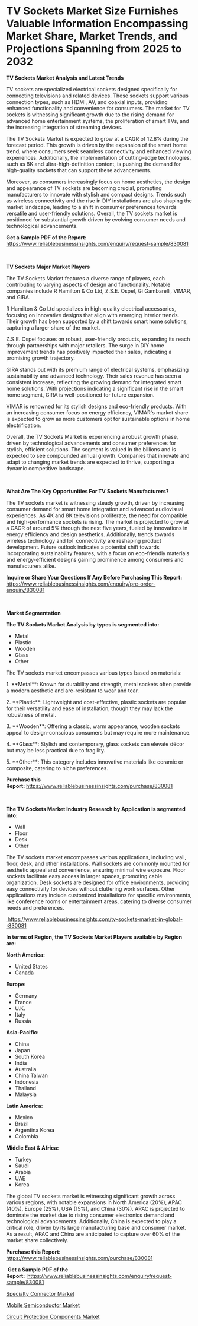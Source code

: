 <p><h1>TV Sockets Market Size Furnishes Valuable Information Encompassing Market Share, Market Trends, and Projections Spanning from 2025 to 2032</h1></p><p><strong>TV Sockets Market Analysis and Latest Trends</strong></p>
<p><p>TV sockets are specialized electrical sockets designed specifically for connecting televisions and related devices. These sockets support various connection types, such as HDMI, AV, and coaxial inputs, providing enhanced functionality and convenience for consumers. The market for TV sockets is witnessing significant growth due to the rising demand for advanced home entertainment systems, the proliferation of smart TVs, and the increasing integration of streaming devices.</p><p>The TV Sockets Market is expected to grow at a CAGR of 12.8% during the forecast period. This growth is driven by the expansion of the smart home trend, where consumers seek seamless connectivity and enhanced viewing experiences. Additionally, the implementation of cutting-edge technologies, such as 8K and ultra-high-definition content, is pushing the demand for high-quality sockets that can support these advancements.</p><p>Moreover, as consumers increasingly focus on home aesthetics, the design and appearance of TV sockets are becoming crucial, prompting manufacturers to innovate with stylish and compact designs. Trends such as wireless connectivity and the rise in DIY installations are also shaping the market landscape, leading to a shift in consumer preferences towards versatile and user-friendly solutions. Overall, the TV sockets market is positioned for substantial growth driven by evolving consumer needs and technological advancements.</p></p>
<p><strong>Get a Sample PDF of the Report:&nbsp;</strong> <a href="https://www.reliablebusinessinsights.com/enquiry/request-sample/830081?utm_campaign=1119&utm_medium=2&utm_source=Github&utm_content=ia&utm_term=10022025&utm_id=tv-sockets">https://www.reliablebusinessinsights.com/enquiry/request-sample/830081</a></p>
<p>&nbsp;</p>
<p><strong>TV Sockets Major Market Players</strong></p>
<p><p>The TV Sockets Market features a diverse range of players, each contributing to varying aspects of design and functionality. Notable companies include R Hamilton & Co Ltd, Z.S.E. Ospel, Gi Gambarelli, VIMAR, and GIRA.</p><p>R Hamilton & Co Ltd specializes in high-quality electrical accessories, focusing on innovative designs that align with emerging interior trends. Their growth has been supported by a shift towards smart home solutions, capturing a larger share of the market.</p><p>Z.S.E. Ospel focuses on robust, user-friendly products, expanding its reach through partnerships with major retailers. The surge in DIY home improvement trends has positively impacted their sales, indicating a promising growth trajectory.</p><p>GIRA stands out with its premium range of electrical systems, emphasizing sustainability and advanced technology. Their sales revenue has seen a consistent increase, reflecting the growing demand for integrated smart home solutions. With projections indicating a significant rise in the smart home segment, GIRA is well-positioned for future expansion.</p><p>VIMAR is renowned for its stylish designs and eco-friendly products. With an increasing consumer focus on energy efficiency, VIMAR's market share is expected to grow as more customers opt for sustainable options in home electrification.</p><p>Overall, the TV Sockets Market is experiencing a robust growth phase, driven by technological advancements and consumer preferences for stylish, efficient solutions. The segment is valued in the billions and is expected to see compounded annual growth. Companies that innovate and adapt to changing market trends are expected to thrive, supporting a dynamic competitive landscape.</p></p>
<p>&nbsp;</p>
<p><strong>What Are The Key Opportunities For TV Sockets Manufacturers?</strong></p>
<p><p>The TV sockets market is witnessing steady growth, driven by increasing consumer demand for smart home integration and advanced audiovisual experiences. As 4K and 8K televisions proliferate, the need for compatible and high-performance sockets is rising. The market is projected to grow at a CAGR of around 5% through the next five years, fueled by innovations in energy efficiency and design aesthetics. Additionally, trends towards wireless technology and IoT connectivity are reshaping product development. Future outlook indicates a potential shift towards incorporating sustainability features, with a focus on eco-friendly materials and energy-efficient designs gaining prominence among consumers and manufacturers alike.</p></p>
<p><strong>Inquire or Share Your Questions If Any Before Purchasing This Report:</strong> <a href="https://www.reliablebusinessinsights.com/enquiry/pre-order-enquiry/830081?utm_campaign=1119&utm_medium=2&utm_source=Github&utm_content=ia&utm_term=10022025&utm_id=tv-sockets">https://www.reliablebusinessinsights.com/enquiry/pre-order-enquiry/830081</a></p>
<p>&nbsp;</p>
<p><strong>Market Segmentation</strong></p>
<p><strong>The TV Sockets Market Analysis by types is segmented into:</strong></p>
<p><ul><li>Metal</li><li>Plastic</li><li>Wooden</li><li>Glass</li><li>Other</li></ul></p>
<p><p>The TV sockets market encompasses various types based on materials: </p><p>1. **Metal**: Known for durability and strength, metal sockets often provide a modern aesthetic and are-resistant to wear and tear. </p><p>2. **Plastic**: Lightweight and cost-effective, plastic sockets are popular for their versatility and ease of installation, though they may lack the robustness of metal. </p><p>3. **Wooden**: Offering a classic, warm appearance, wooden sockets appeal to design-conscious consumers but may require more maintenance. </p><p>4. **Glass**: Stylish and contemporary, glass sockets can elevate décor but may be less practical due to fragility. </p><p>5. **Other**: This category includes innovative materials like ceramic or composite, catering to niche preferences.</p></p>
<p><strong>Purchase this Report:&nbsp;</strong><a href="https://www.reliablebusinessinsights.com/purchase/830081?utm_campaign=1119&utm_medium=2&utm_source=Github&utm_content=ia&utm_term=10022025&utm_id=tv-sockets">https://www.reliablebusinessinsights.com/purchase/830081</a></p>
<p>&nbsp;</p>
<p><strong>The TV Sockets Market Industry Research by Application is segmented into:</strong></p>
<p><ul><li>Wall</li><li>Floor</li><li>Desk</li><li>Other</li></ul></p>
<p><p>The TV sockets market encompasses various applications, including wall, floor, desk, and other installations. Wall sockets are commonly mounted for aesthetic appeal and convenience, ensuring minimal wire exposure. Floor sockets facilitate easy access in larger spaces, promoting cable organization. Desk sockets are designed for office environments, providing easy connectivity for devices without cluttering work surfaces. Other applications may include customized installations for specific environments, like conference rooms or entertainment areas, catering to diverse consumer needs and preferences.</p></p>
<p><a href="https://www.reliablebusinessinsights.com/tv-sockets-market-in-global-r830081?utm_campaign=1119&utm_medium=2&utm_source=Github&utm_content=ia&utm_term=10022025&utm_id=tv-sockets">&nbsp;https://www.reliablebusinessinsights.com/tv-sockets-market-in-global-r830081</a></p>
<p><strong>In terms of Region, the TV Sockets Market Players available by Region are:</strong></p>
<p>
    <p> <strong> North America: </strong>
        <ul>
            <li>United States</li>
            <li>Canada</li>
        </ul>
        </p> 
    <p> <strong> Europe: </strong>
        <ul>
            <li>Germany</li>
            <li>France</li>
            <li>U.K.</li>
            <li>Italy</li>
            <li>Russia</li>
        </ul>
        </p> 
    <p> <strong> Asia-Pacific: </strong>
        <ul>
            <li>China</li>
            <li>Japan</li>
            <li>South Korea</li>
            <li>India</li>
            <li>Australia</li>
            <li>China Taiwan</li>
            <li>Indonesia</li>
            <li>Thailand</li>
            <li>Malaysia</li>
        </ul>
        </p> 
    <p> <strong> Latin America: </strong>
        <ul>
            <li>Mexico</li>
            <li>Brazil</li>
            <li>Argentina Korea</li>
            <li>Colombia</li>
        </ul>
        </p> 
    <p> <strong> Middle East & Africa: </strong>
        <ul>
            <li>Turkey</li>
            <li>Saudi</li>
            <li>Arabia</li>
            <li>UAE</li>
            <li>Korea</li>
        </ul>
    </p>
    </p>
<p><p>The global TV sockets market is witnessing significant growth across various regions, with notable expansions in North America (20%), APAC (40%), Europe (25%), USA (15%), and China (30%). APAC is projected to dominate the market due to rising consumer electronics demand and technological advancements. Additionally, China is expected to play a critical role, driven by its large manufacturing base and consumer market. As a result, APAC and China are anticipated to capture over 60% of the market share collectively.</p></p>
<p><strong>Purchase this Report: </strong><a href="https://www.reliablebusinessinsights.com/purchase/830081?utm_campaign=1119&utm_medium=2&utm_source=Github&utm_content=ia&utm_term=10022025&utm_id=tv-sockets">https://www.reliablebusinessinsights.com/purchase/830081</a></p>
<p>&nbsp;<strong>Get a Sample PDF of the Report:&nbsp;&nbsp;</strong><a href="https://www.reliablebusinessinsights.com/enquiry/request-sample/830081?utm_campaign=1119&utm_medium=2&utm_source=Github&utm_content=ia&utm_term=10022025&utm_id=tv-sockets">https://www.reliablebusinessinsights.com/enquiry/request-sample/830081</a></p>
<p><strong></strong></p>
<p><p><a href="https://github.com/alatoeve/Market-Research-Report-List-1/blob/main/specialty-connector-market.md?utm_campaign=1119&utm_medium=2&utm_source=Github&utm_content=ia&utm_term=10022025&utm_id=tv-sockets">Specialty Connector Market</a></p><p><a href="https://github.com/achuoheatly/Market-Research-Report-List-1/blob/main/mobile-semiconductor-market.md?utm_campaign=1119&utm_medium=2&utm_source=Github&utm_content=ia&utm_term=10022025&utm_id=tv-sockets">Mobile Semiconductor Market</a></p><p><a href="https://github.com/irfadac/Market-Research-Report-List-5/blob/main/circuit-protection-components-market.md?utm_campaign=1119&utm_medium=2&utm_source=Github&utm_content=ia&utm_term=10022025&utm_id=tv-sockets">Circuit Protection Components Market</a></p></p>